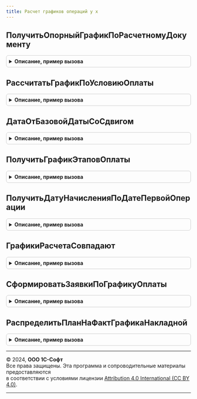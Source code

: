 ```yaml
---
title: Расчет графиков операций у х
---
```



## ПолучитьОпорныйГрафикПоРасчетномуДокументу
<details style="margin: 1em 0; padding: 0.5em; border: 1px solid #ccc; border-radius: 6px;">

<summary style="font-weight: bold; cursor: pointer;">Описание, пример вызова</summary>

```bsl

Функция ПолучитьОпорныйГрафикПоРасчетномуДокументу(Знач ДокументОснование, Знач УсловиеОплаты, Знач ПроизводственныйКалендарь = Неопределено, ТолькоПостоплата = Истина) Экспорт
```

Пример вызова
```bsl
Результат = РасчетГрафиковОперацийУХ.ПолучитьОпорныйГрафикПоРасчетномуДокументу(ДокументОснование, УсловиеОплаты, ПроизводственныйКалендарь, ТолькоПостоплата);
```
</details>

## РассчитатьГрафикПоУсловиюОплаты
<details style="margin: 1em 0; padding: 0.5em; border: 1px solid #ccc; border-radius: 6px;">

<summary style="font-weight: bold; cursor: pointer;">Описание, пример вызова</summary>

```bsl

Функция РассчитатьГрафикПоУсловиюОплаты(Знач УсловиеОплаты, Знач ДатаОтсчета, Знач ОбщаяСумма, Знач ПроизводственныйКалендарь = Неопределено, Знач ОтДатыНачисления = Истина, Знач ПозицияПлатежа = 0, Знач ТолькоПостоплата = Ложь) Экспорт
```

Пример вызова
```bsl
Результат = РасчетГрафиковОперацийУХ.РассчитатьГрафикПоУсловиюОплаты(УсловиеОплаты, ДатаОтсчета, ОбщаяСумма, ПроизводственныйКалендарь, ОтДатыНачисления, ПозицияПлатежа, ТолькоПостоплата);
```
</details>

## ДатаОтБазовойДатыСоСдвигом
<details style="margin: 1em 0; padding: 0.5em; border: 1px solid #ccc; border-radius: 6px;">

<summary style="font-weight: bold; cursor: pointer;">Описание, пример вызова</summary>

```bsl

Функция ДатаОтБазовойДатыСоСдвигом(БазоваяДата, КоличествоДней, Знач ТипСрока, ПроизводственныйКалендарь = Неопределено) Экспорт
```

Пример вызова
```bsl
Результат = РасчетГрафиковОперацийУХ.ДатаОтБазовойДатыСоСдвигом(БазоваяДата, КоличествоДней, ТипСрока, ПроизводственныйКалендарь);
```
</details>

## ПолучитьГрафикЭтаповОплаты
<details style="margin: 1em 0; padding: 0.5em; border: 1px solid #ccc; border-radius: 6px;">

<summary style="font-weight: bold; cursor: pointer;">Описание, пример вызова</summary>

```bsl

Функция ПолучитьГрафикЭтаповОплаты(Знач ОбщаяСумма, Знач БазоваяДата, Знач УсловиеОплаты, Знач ПроизводственныйКалендарь = Неопределено, ТолькоПостоплата = Ложь) Экспорт
```

Пример вызова
```bsl
Результат = РасчетГрафиковОперацийУХ.ПолучитьГрафикЭтаповОплаты(ОбщаяСумма, БазоваяДата, УсловиеОплаты, ПроизводственныйКалендарь, ТолькоПостоплата);
```
</details>

## ПолучитьДатуНачисленияПоДатеПервойОперации
<details style="margin: 1em 0; padding: 0.5em; border: 1px solid #ccc; border-radius: 6px;">

<summary style="font-weight: bold; cursor: pointer;">Описание, пример вызова</summary>

```bsl

Функция ПолучитьДатуНачисленияПоДатеПервойОперации(ДатаПервойОперации, УсловиеОплаты, ПроизводственныйКалендарь = Неопределено) Экспорт
```

Пример вызова
```bsl
Результат = РасчетГрафиковОперацийУХ.ПолучитьДатуНачисленияПоДатеПервойОперации(ДатаПервойОперации, УсловиеОплаты, ПроизводственныйКалендарь);
```
</details>

## ГрафикиРасчетаСовпадают
<details style="margin: 1em 0; padding: 0.5em; border: 1px solid #ccc; border-radius: 6px;">

<summary style="font-weight: bold; cursor: pointer;">Описание, пример вызова</summary>

```bsl

Функция ГрафикиРасчетаСовпадают(ТабГрафика1, ТабГрафика2) Экспорт
```

Пример вызова
```bsl
Результат = РасчетГрафиковОперацийУХ.ГрафикиРасчетаСовпадают(ТабГрафика1, ТабГрафика2) 
```
</details>

## СформироватьЗаявкиПоГрафикуОплаты
<details style="margin: 1em 0; padding: 0.5em; border: 1px solid #ccc; border-radius: 6px;">

<summary style="font-weight: bold; cursor: pointer;">Описание, пример вызова</summary>

```bsl

// Процедура формирует документы "Заявка на операцию" на основании графика оплаты.
// Возвращаемое значение:
//  Массив - Перечень сформированных заявок на оплату.
Функция СформироватьЗаявкиПоГрафикуОплаты(ОбъектыРасчетов = Неопределено, Знач ДатаНачала = Неопределено, Знач ДатаОкончания = Неопределено, Начисления = Истина ) Экспорт
```

Пример вызова
```bsl
Результат = РасчетГрафиковОперацийУХ.СформироватьЗаявкиПоГрафикуОплаты(ОбъектыРасчетов, ДатаНачала, ДатаОкончания, Начисления);
```
</details>

## РаспределитьПланНаФактГрафикаНакладной
<details style="margin: 1em 0; padding: 0.5em; border: 1px solid #ccc; border-radius: 6px;">

<summary style="font-weight: bold; cursor: pointer;">Описание, пример вызова</summary>

```bsl

Функция РаспределитьПланНаФактГрафикаНакладной(ИсхПланГрафика, ИсхФактГрафика, знач ДатаНакладной, Знач ДатаАктуализации) Экспорт
```

Пример вызова
```bsl
Результат = РасчетГрафиковОперацийУХ.РаспределитьПланНаФактГрафикаНакладной(ИсхПланГрафика, ИсхФактГрафика, знач ДатаНакладной, ДатаАктуализации) 
```
</details>

---

© 2024, **ООО 1С-Софт**  
Все права защищены. Эта программа и сопроводительные материалы предоставляются  
в соответствии с условиями лицензии [Attribution 4.0 International (CC BY 4.0)](https://creativecommons.org/licenses/by/4.0/legalcode).

---
